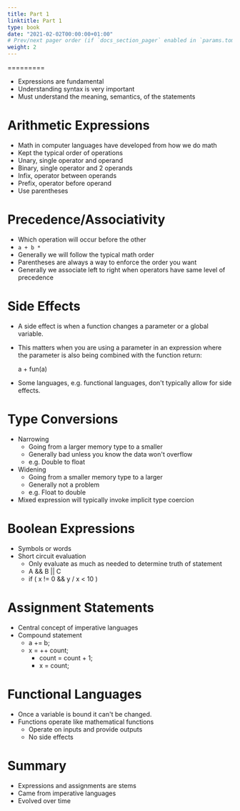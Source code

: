```yaml
---
title: Part 1
linktitle: Part 1
type: book
date: "2021-02-02T00:00:00+01:00"
# Prev/next pager order (if `docs_section_pager` enabled in `params.toml`)
weight: 2
---
```


=========
- Expressions are fundamental
- Understanding syntax is very important
- Must understand the meaning, semantics, of the statements

Arithmetic Expressions
======================
- Math in computer languages have developed from how we do math
- Kept the typical order of operations
- Unary, single operator and operand
- Binary, single operator and 2 operands
- Infix, operator between operands
- Prefix, operator before operand
- Use parentheses

Precedence/Associativity
========================
- Which operation will occur before the other
- `a + b *`
- Generally we will follow the typical math order
- Parentheses are always a way to enforce the order you want
- Generally we associate left to right when operators have same level of
precedence

Side Effects
============
- A side effect is when a function changes a parameter or a global variable.
- This matters when you are using a parameter in an expression where the 
parameter is also being combined with the function return:

	a + fun(a)

- Some languages, e.g. functional languages, don't typically allow for side
effects.

Type Conversions
================
- Narrowing
	- Going from a larger memory type to a smaller
	- Generally bad unless you know the data won't overflow
	- e.g. Double to float
- Widening
	- Going from a smaller memory type to a larger
	- Generally not a problem
	- e.g. Float to double
- Mixed expression will typically invoke implicit type coercion

Boolean Expressions
===================
- Symbols or words
- Short circuit evaluation
	- Only evaluate as much as needed to determine truth of statement
	- A && B || C
	- if ( x != 0 && y / x < 10 )

Assignment Statements
=====================
- Central concept of imperative languages
- Compound statement
	- a += b;
	- x = ++ count;
		- count = count + 1;
		- x = count;

Functional Languages
====================
- Once a variable is bound it can't be changed.
- Functions operate like mathematical functions
	- Operate on inputs and provide outputs
	- No side effects

Summary
=======
- Expressions and assignments are stems
- Came from imperative languages
- Evolved over time

